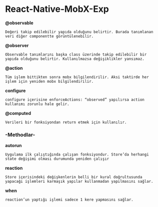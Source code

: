 # React-Native-MobX-Exp

**@observable**

`Değeri takip edilebilir yapıda olduğunu belirtir. Burada tanımlanan veri diğer componentte görüntülenebilir.`

**@observer**

`Observable tanımlarını başka class üzerinde takip edilebilir bir yapıda olduğunu belirtir. Kullanılmazsa değişiklikler yansımaz.`

**@action**

`Tüm işlem bittikten sonra mobx bilgilendirilir. Aksi taktirde her işlem için yeniden mobx bilgilendirilir.`

  **configure**
  
  `configure içerisine enforceActions: “observed” yapılırsa action kullanımı zorunlu hale gelir.`

**@computed**

`Verileri bir fonksiyondan return etmek için kullanılır.`

### -Methodlar- </br>
**autorun**

`Uygulama ilk çalıştığında çalışan fonksiyondur. Store’da herhangi state değişimi olması durumunda yeniden çalışır`

**reaction**

`Store içerisindeki değişkenlerin belli bir kural doğrultusunda yapacağı işlemleri karmaşık yapılar kullanmadan yapılmasını sağlar.`

**when**

`reaction’un yaptığı işlemi sadece 1 kere yapmasını sağlar.`
